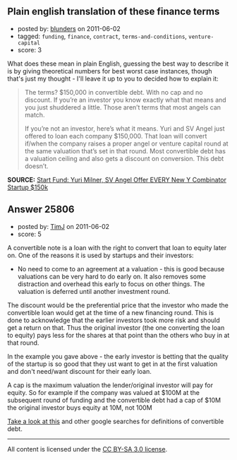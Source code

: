 ## Plain english translation of these finance terms

- posted by: [blunders](https://stackexchange.com/users/-1/4764-blunders) on 2011-06-02
- tagged: `funding`, `finance`, `contract`, `terms-and-conditions`, `venture-capital`
- score: 3

What does these mean in plain English, guessing the best way to describe it is by giving theoretical numbers for best worst case instances, though that's just my thought - I'll leave it up to you to decided how to explain it:

> The terms? $150,000 in convertible
> debt. With no cap and no discount. If
> you’re an investor you know exactly
> what that means and you just shuddered
> a little. Those aren’t terms that most
> angels can match.
> 
> If you’re not an investor, here’s what
> it means. Yuri and SV Angel just
> offered to loan each company $150,000.
> That loan will convert if/when the
> company raises a proper angel or
> venture capital round at the same
> valuation that’s set in that round.
> Most convertible debt has a valuation
> ceiling and also gets a discount on
> conversion. This debt doesn’t.

**SOURCE:** [Start Fund: Yuri Milner, SV Angel Offer EVERY New Y Combinator Startup $150k][1]


  [1]: http://techcrunch.com/2011/01/28/yuri-milner-sv-angel-offer-every-new-y-combinator-startup-150k/


## Answer 25806

- posted by: [TimJ](https://stackexchange.com/users/-1/1172-timj) on 2011-06-02
- score: 5

<p>A convertible note is a loan with the right to convert that loan to equity later on.  One of the reasons it is used by startups and their investors:</p>

<ul>
<li>No need to come to an agreement at a valuation - this is good because valuations can be very hard to do early on.  It also removes some distraction and overhead this early to focus on other things.  The valuation is deferred until another investment round.  </li>
</ul>

<p>The discount would be the preferential price that the investor who made the convertible loan would get at the time of a new financing round.  This is done to acknowledge that the earlier investors took more risk and should get a return on that.  Thus the original investor (the one converting the loan to equity) pays less for the shares at that point than the others who buy in at that round.  </p>

<p>In the example you gave above - the early investor is betting that the quality of the startup is so good that they ust want to get in at the first valuation and don't need/want discount for their early loan.</p>

<p>A cap is the maximum valuation the lender/original investor will pay for equity.  So for example if the company was valued at $100M at the subsequent round of funding and the convertible debt had a cap of $10M the original investor buys equity at 10M, not 100M</p>

<p><a href="http://www.bothsidesofthetable.com/2010/08/30/is-convertible-debt-preferable-to-equity/" rel="nofollow">Take a look at this</a> and other google searches for definitions of convertible debt.</p>




---

All content is licensed under the [CC BY-SA 3.0 license](https://creativecommons.org/licenses/by-sa/3.0/).
